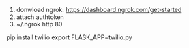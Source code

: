 1. donwload ngrok: https://dashboard.ngrok.com/get-started
2. attach authtoken
3. ~/.ngrok http 80

pip install twilio
export FLASK_APP=twilio.py
